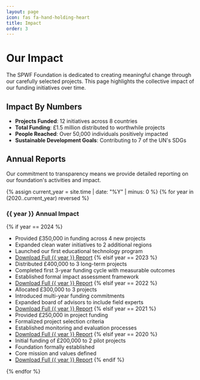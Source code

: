```yaml
---
layout: page
icon: fas fa-hand-holding-heart
title: Impact
order: 3
---
```


# Our Impact

The SPWF Foundation is dedicated to creating meaningful change through our carefully selected projects. This page highlights the collective impact of our funding initiatives over time.

## Impact By Numbers

- **Projects Funded**: 12 initiatives across 8 countries
- **Total Funding**: £1.5 million distributed to worthwhile projects
- **People Reached**: Over 50,000 individuals positively impacted
- **Sustainable Development Goals**: Contributing to 7 of the UN's SDGs

## Annual Reports

Our commitment to transparency means we provide detailed reporting on our foundation's activities and impact.

{% assign current_year = site.time | date: "%Y" | minus: 0 %}
{% for year in (2020..current_year) reversed %}
### {{ year }} Annual Impact

{% if year == 2024 %}
- Provided £350,000 in funding across 4 new projects
- Expanded clean water initiatives to 2 additional regions
- Launched our first educational technology program
- [Download Full {{ year }} Report](#)
{% elsif year == 2023 %}
- Distributed £400,000 to 3 long-term projects
- Completed first 3-year funding cycle with measurable outcomes
- Established formal impact assessment framework
- [Download Full {{ year }} Report](#)
{% elsif year == 2022 %}
- Allocated £300,000 to 3 projects
- Introduced multi-year funding commitments
- Expanded board of advisors to include field experts
- [Download Full {{ year }} Report](#)
{% elsif year == 2021 %}
- Provided £250,000 in project funding
- Formalized project selection criteria
- Established monitoring and evaluation processes
- [Download Full {{ year }} Report](#)
{% elsif year == 2020 %}
- Initial funding of £200,000 to 2 pilot projects
- Foundation formally established
- Core mission and values defined
- [Download Full {{ year }} Report](#)
{% endif %}

{% endfor %}
